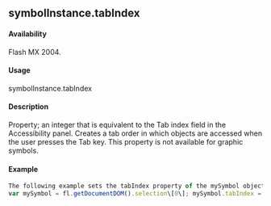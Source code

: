 ## symbolInstance.tabIndex

#### Availability

Flash MX 2004.

#### Usage

symbolInstance.tabIndex

#### Description

Property; an integer that is equivalent to the Tab index field in the Accessibility panel. Creates a tab order in which objects are accessed when the user presses the Tab key. This property is not available for graphic symbols.

#### Example

```javascript
The following example sets the tabIndex property of the mySymbol object to 3 and displays that value in the Output panel:
var mySymbol = fl.getDocumentDOM().selection\[0\]; mySymbol.tabIndex = 3; fl.trace(mySymbol.tabIndex);

```